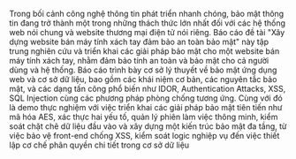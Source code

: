 Trong bối cảnh công nghệ thông tin phát triển nhanh chóng, bảo mật thông tin đang trở
thành một trong những thách thức lớn nhất đối với các hệ thống web nói chung và website
thương mại điện tử nói riêng. Báo cáo đề tài "Xây dựng website bán máy tính xách tay đảm
bảo an toàn bảo mật" này tập trung nghiên cứu và triển khai các giải pháp bảo mật cho một
website bán máy tính xách tay, nhằm đảm bảo tính an toàn và bảo mật cho cả người dùng
và hệ thống.
Báo cáo trình bày cơ sở lý thuyết về bảo mật ứng dụng web và cơ sở dữ liệu, bao gồm các
khái niệm cơ bản, các nguyên tắc bảo mật, và các dạng tấn công phổ biến như IDOR,
Authentication Attacks, XSS, SQL Injection cùng các phương pháp phòng chống tương
ứng. Cùng với đó là demo thực nghiệm với việc triển khai các giải pháp bảo mật tiên tiến
như mã hóa AES, xác thực hai yếu tố, quản lý phiên làm việc thông minh, kiểm soát chặt
chẽ dữ liệu đầu vào và xây dựng một kiến trúc bảo mật đa tầng, từ việc bảo vệ front-end
chống XSS, kiểm soát logic nghiệp vụ đến việc thiết lập cơ chế phân quyền chi tiết trong
cơ sở dữ liệu
